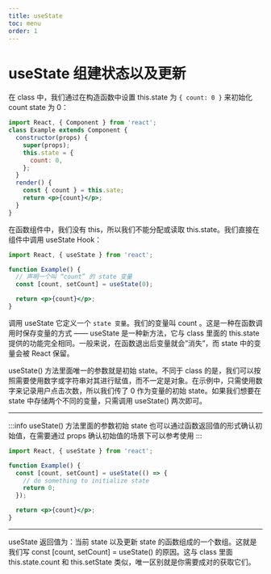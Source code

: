 ```yaml
---
title: useState
toc: menu
order: 1
---
```


# useState 组建状态以及更新

在 class 中，我们通过在构造函数中设置 this.state 为 `{ count: 0 }` 来初始化 count state 为 0：

```jsx | pure
import React, { Component } from 'react';
class Example extends Component {
  constructor(props) {
    super(props);
    this.state = {
      count: 0,
    };
  }
  render() {
    const { count } = this.sate;
    return <p>{count}</p>;
  }
}
```

在函数组件中，我们没有 this，所以我们不能分配或读取 this.state。我们直接在组件中调用 useState Hook：

```jsx | pure
import React, { useState } from 'react';

function Example() {
  // 声明一个叫 “count” 的 state 变量
  const [count, setCount] = useState(0);

  return <p>{count}</p>;
}
```

调用 useState 它定义一个 `state 变量`。我们的变量叫 count 。这是一种在函数调用时保存变量的方式 —— useState 是一种新方法，它与 class 里面的 this.state 提供的功能完全相同。一般来说，在函数退出后变量就会”消失”，而 state 中的变量会被 React 保留。

useState() 方法里面唯一的参数就是初始 state。不同于 class 的是，我们可以按照需要使用数字或字符串对其进行赋值，而不一定是对象。在示例中，只需使用数字来记录用户点击次数，所以我们传了 0 作为变量的初始 state。如果我们想要在 state 中存储两个不同的变量，只需调用 useState() 两次即可。

---

:::info
useState() 方法里面的参数初始 state
也可以通过函数返回值的形式确认初始值，在需要通过 props
确认初始值的场景下可以参考使用
:::

```jsx | pure
import React, { useState } from 'react';

function Example() {
  const [count, setCount] = useState(() => {
    // do something to initialize state
    return 0;
  });

  return <p>{count}</p>;
}
```

---

useState 返回值为：当前 state 以及更新 state 的函数组成的一个数组。这就是我们写 const [count, setCount] = useState() 的原因。这与 class 里面 this.state.count 和 this.setState 类似，唯一区别就是你需要成对的获取它们。

<code src="./index.tsx" title="useState" ></code>
